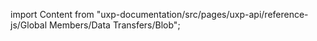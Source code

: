 
import Content from "uxp-documentation/src/pages/uxp-api/reference-js/Global Members/Data Transfers/Blob";

<Content query="product=photoshop"/>
